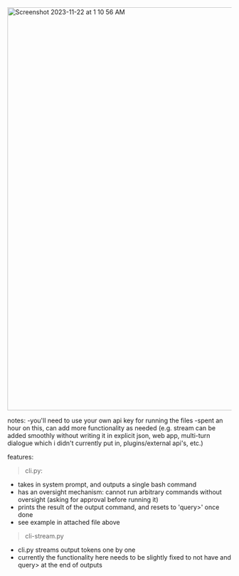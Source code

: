 <img width="907" alt="Screenshot 2023-11-22 at 1 10 56 AM" src="https://github.com/kushalthaman/gpt4-cli/assets/62183606/80f1369f-a186-44ad-be4f-39458b3dc2e3">


notes:
-you'll need to use your own api key for running the files
-spent an hour on this, can add more functionality as needed (e.g. stream can be added smoothly without writing it in explicit json, web app, multi-turn dialogue which i didn't currently put in, plugins/external api's, etc.)

features:
>cli.py:
- takes in system prompt, and outputs a single bash command
- has an oversight mechanism: cannot run arbitrary commands without oversight (asking for approval before running it)
- prints the result of the output command, and resets to 'query>' once done
- see example in attached file above

>cli-stream.py
- cli.py streams output tokens one by one
- currently the functionality here needs to be slightly fixed to not have <bash> </bash> and query> at the end of outputs


